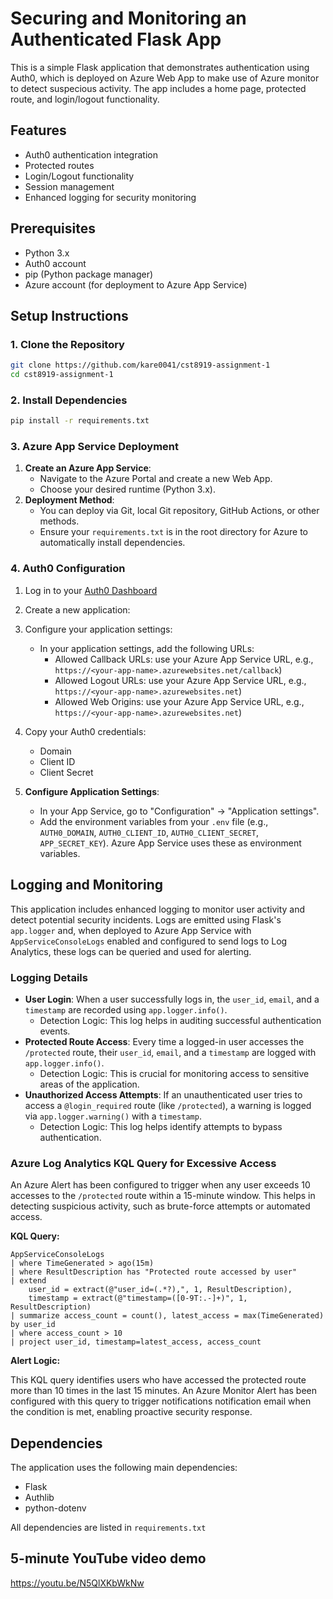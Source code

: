 # Securing and Monitoring an Authenticated Flask App

This is a simple Flask application that demonstrates authentication using Auth0, which is deployed on Azure Web App to make use of Azure monitor to detect suspecious activity. The app includes a home page, protected route, and login/logout functionality.

## Features

- Auth0 authentication integration
- Protected routes
- Login/Logout functionality
- Session management
- Enhanced logging for security monitoring

## Prerequisites

- Python 3.x
- Auth0 account
- pip (Python package manager)
- Azure account (for deployment to Azure App Service)

## Setup Instructions

### 1. Clone the Repository

```bash
git clone https://github.com/kare0041/cst8919-assignment-1
cd cst8919-assignment-1
```

### 2. Install Dependencies

```bash
pip install -r requirements.txt
```

### 3. Azure App Service Deployment

1.  **Create an Azure App Service**:
    *   Navigate to the Azure Portal and create a new Web App.
    *   Choose your desired runtime (Python 3.x).
2.  **Deployment Method**:
    *   You can deploy via Git, local Git repository, GitHub Actions, or other methods.
    *   Ensure your `requirements.txt` is in the root directory for Azure to automatically install dependencies.

### 4. Auth0 Configuration

1. Log in to your [Auth0 Dashboard](https://manage.auth0.com/)
2. Create a new application:
3. Configure your application settings:
   - In your application settings, add the following URLs:
     - Allowed Callback URLs: use your Azure App Service URL, e.g., `https://<your-app-name>.azurewebsites.net/callback`)
     - Allowed Logout URLs: use your Azure App Service URL, e.g., `https://<your-app-name>.azurewebsites.net`)
     - Allowed Web Origins: use your Azure App Service URL, e.g., `https://<your-app-name>.azurewebsites.net`)

4. Copy your Auth0 credentials:
   - Domain
   - Client ID
   - Client Secret
5.  **Configure Application Settings**:
    *   In your App Service, go to "Configuration" -> "Application settings".
    *   Add the environment variables from your `.env` file (e.g., `AUTH0_DOMAIN`, `AUTH0_CLIENT_ID`, `AUTH0_CLIENT_SECRET`, `APP_SECRET_KEY`). Azure App Service uses these as environment variables.


## Logging and Monitoring

This application includes enhanced logging to monitor user activity and detect potential security incidents. Logs are emitted using Flask's `app.logger` and, when deployed to Azure App Service with `AppServiceConsoleLogs` enabled and configured to send logs to Log Analytics, these logs can be queried and used for alerting.

### Logging Details

-   **User Login**: When a user successfully logs in, the `user_id`, `email`, and a `timestamp` are recorded using `app.logger.info()`.
    *   Detection Logic: This log helps in auditing successful authentication events.
-   **Protected Route Access**: Every time a logged-in user accesses the `/protected` route, their `user_id`, `email`, and a `timestamp` are logged with `app.logger.info()`.
    *   Detection Logic: This is crucial for monitoring access to sensitive areas of the application.
-   **Unauthorized Access Attempts**: If an unauthenticated user tries to access a `@login_required` route (like `/protected`), a warning is logged via `app.logger.warning()` with a `timestamp`.
    *   Detection Logic: This log helps identify attempts to bypass authentication.

### Azure Log Analytics KQL Query for Excessive Access

An Azure Alert has been configured to trigger when any user exceeds 10 accesses to the `/protected` route within a 15-minute window. This helps in detecting suspicious activity, such as brute-force attempts or automated access.

**KQL Query:**

```kusto
AppServiceConsoleLogs
| where TimeGenerated > ago(15m)
| where ResultDescription has "Protected route accessed by user"
| extend 
    user_id = extract(@"user_id=(.*?),", 1, ResultDescription),
    timestamp = extract(@"timestamp=([0-9T:.-]+)", 1, ResultDescription)
| summarize access_count = count(), latest_access = max(TimeGenerated) by user_id
| where access_count > 10
| project user_id, timestamp=latest_access, access_count
```

**Alert Logic:**

This KQL query identifies users who have accessed the protected route more than 10 times in the last 15 minutes. An Azure Monitor Alert has been configured with this query to trigger notifications notification email when the condition is met, enabling proactive security response.

## Dependencies

The application uses the following main dependencies:
- Flask
- Authlib
- python-dotenv

All dependencies are listed in `requirements.txt`



## 5-minute YouTube video demo

https://youtu.be/N5QlXKbWkNw